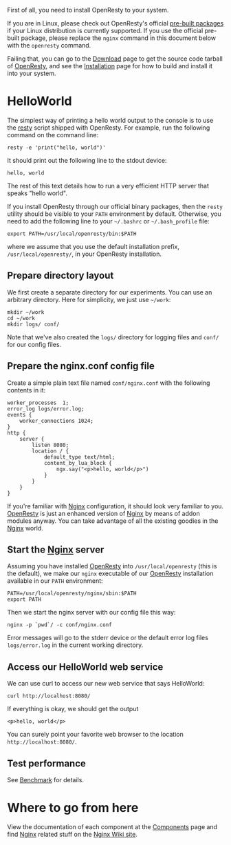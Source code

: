 <!---
    @title         Getting Started
    @creator       Yichun Zhang
    @created       2011-06-20 11:39 GMT
--->

First of all, you need to install OpenResty to your system.

If you are in Linux, please check out OpenResty's official [pre-built packages](linux-packages.html) if your
Linux distribution is currently supported. If you use the official pre-built package, please
replace the `nginx` command in this document below with the `openresty` command.

Failing that, you can go to the [Download](download.html) page to get the source
code tarball of [OpenResty](openresty.html), and see the [Installation](installation.html) page
for how to build and install it into your system.

# HelloWorld

The simplest way of printing a hello world output to the console is to use the
[resty](https://github.com/openresty/resty-cli#readme) script shipped with OpenResty. For example,
run the following command on the command line:

```
resty -e 'print("hello, world")'
```

It should print out the following line to the stdout device:

```
hello, world
```

The rest of this text details how to run a very efficient HTTP server that speaks
"hello world".

If you install OpenResty through our official binary packages, then the `resty` utility
should be visible to your `PATH` environment by default. Otherwise, you need to
add the following line to your `~/.bashrc` or `~/.bash_profile` file:

```
export PATH=/usr/local/openresty/bin:$PATH
```

where we assume that you use the default installation prefix, `/usr/local/openresty/`, in
your OpenResty installation.

## Prepare directory layout

We first create a separate directory for our experiments. You can use an arbitrary
directory. Here for simplicity, we just use `~/work`:

```
mkdir ~/work
cd ~/work
mkdir logs/ conf/
```

Note that we've also created the `logs/` directory for logging files and `conf/` for
our config files.

## Prepare the nginx.conf config file

Create a simple plain text file named `conf/nginx.conf` with the following contents
in it:

```
worker_processes  1;
error_log logs/error.log;
events {
    worker_connections 1024;
}
http {
    server {
        listen 8080;
        location / {
            default_type text/html;
            content_by_lua_block {
                ngx.say("<p>hello, world</p>")
            }
        }
    }
}
```

If you're familiar with [Nginx](nginx.html) configuration, it should look very
familiar to you. [OpenResty](openresty.html) is just an enhanced version of
[Nginx](nginx.html) by means of addon modules anyway. You can take advantage
of all the existing goodies in the [Nginx](nginx.html) world.

## Start the [Nginx](nginx.html) server
Assuming you have installed [OpenResty](openresty.html) into `/usr/local/openresty` (this
is the default), we make our `nginx` executable of our [OpenResty](openresty.html) installation
available in our `PATH` environment:

```
PATH=/usr/local/openresty/nginx/sbin:$PATH
export PATH
```

Then we start the nginx server with our config file this way:

```
nginx -p `pwd`/ -c conf/nginx.conf
```

Error messages will go to the stderr device or the default error log files `logs/error.log` in
the current working directory.

## Access our HelloWorld web service
We can use curl to access our new web service that says HelloWorld:

```
curl http://localhost:8080/
```

If everything is okay, we should get the output

```
<p>hello, world</p>
```

You can surely point your favorite web browser to the location `http://localhost:8080/`.

## Test performance
See [Benchmark](benchmark.html) for details.


# Where to go from here

View the documentation of each component at the [Components](components.html) page
and find [Nginx](nginx.html) related stuff on the [Nginx Wiki site](http://wiki.nginx.org/).
